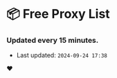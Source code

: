 # :package: Free Proxy List
### Updated every 15 minutes.

- Last updated: `2024-09-24 17:38`

:heart:
